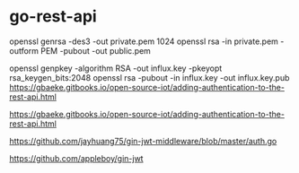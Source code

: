 # go-rest-api

openssl genrsa -des3 -out private.pem 1024
openssl rsa -in private.pem -outform PEM -pubout -out public.pem

openssl genpkey -algorithm RSA -out influx.key -pkeyopt rsa_keygen_bits:2048
openssl rsa -pubout -in influx.key -out influx.key.pub
https://gbaeke.gitbooks.io/open-source-iot/adding-authentication-to-the-rest-api.html

https://gbaeke.gitbooks.io/open-source-iot/adding-authentication-to-the-rest-api.html


https://github.com/jayhuang75/gin-jwt-middleware/blob/master/auth.go


https://github.com/appleboy/gin-jwt

